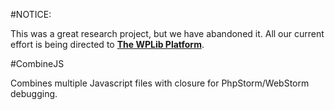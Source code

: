 #NOTICE:

This was a great research project, but we have abandoned it.  All our current effort is being directed to [**The WPLib Platform**](http://github.com/wplib).

#CombineJS

Combines multiple Javascript files with closure for PhpStorm/WebStorm debugging.
